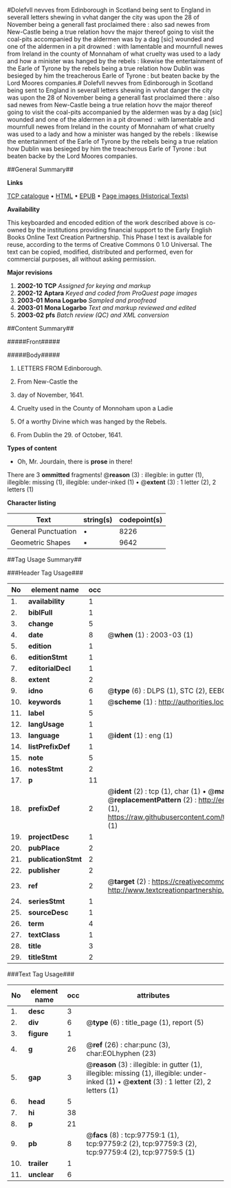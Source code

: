 #Dolefvll nevves from Edinborough in Scotland being sent to England in severall letters shewing in vvhat danger the city was upon the 28 of November being a generall fast proclaimed there : also sad newes from New-Castle being a true relation hovv the major thereof going to visit the coal-pits accompanied by the aldermen was by a dag [sic] wounded and one of the aldermen in a pit drowned : with lamentable and mournfull newes from Ireland in the county of Monnaham of what cruelty was used to a lady and how a minister was hanged by the rebels : likewise the entertainment of the Earle of Tyrone by the rebels being a true relation how Dublin was besieged by him the treacherous Earle of Tyrone : but beaten backe by the Lord Moores companies.#
Dolefvll nevves from Edinborough in Scotland being sent to England in severall letters shewing in vvhat danger the city was upon the 28 of November being a generall fast proclaimed there : also sad newes from New-Castle being a true relation hovv the major thereof going to visit the coal-pits accompanied by the aldermen was by a dag [sic] wounded and one of the aldermen in a pit drowned : with lamentable and mournfull newes from Ireland in the county of Monnaham of what cruelty was used to a lady and how a minister was hanged by the rebels : likewise the entertainment of the Earle of Tyrone by the rebels being a true relation how Dublin was besieged by him the treacherous Earle of Tyrone : but beaten backe by the Lord Moores companies.

##General Summary##

**Links**

[TCP catalogue](http://www.ota.ox.ac.uk/tcp/)  • 
[HTML](http://tei.it.ox.ac.uk/tcp/Texts-HTML/free/A36/A36279.html)  • 
[EPUB](http://tei.it.ox.ac.uk/tcp/Texts-EPUB/free/A36/A36279.epub) • 
[Page images (Historical Texts)](https://data.historicaltexts.jisc.ac.uk/view?pubId=eebo-13117059e&pageId=eebo-13117059e-97759-1)

**Availability**

This keyboarded and encoded edition of the
	       work described above is co-owned by the institutions
	       providing financial support to the Early English Books
	       Online Text Creation Partnership. This Phase I text is
	       available for reuse, according to the terms of Creative
	       Commons 0 1.0 Universal. The text can be copied,
	       modified, distributed and performed, even for
	       commercial purposes, all without asking permission.

**Major revisions**

1. __2002-10__ __TCP__ *Assigned for keying and markup*
1. __2002-12__ __Aptara__ *Keyed and coded from ProQuest page images*
1. __2003-01__ __Mona Logarbo__ *Sampled and proofread*
1. __2003-01__ __Mona Logarbo__ *Text and markup reviewed and edited*
1. __2003-02__ __pfs__ *Batch review (QC) and XML conversion*

##Content Summary##

#####Front#####

#####Body#####

1. LETTERS
FROM
Edinborough.

1. From New-Castle the
28. day of November, 1641.

1. Cruelty used in the County of Monnoham upon a
Ladie

1. Of a worthy Divine which was hanged by the
Rebels.

1. From Dublin the 29. of October, 1641.

**Types of content**

  * Oh, Mr. Jourdain, there is **prose** in there!

There are 3 **ommitted** fragments! 
 @__reason__ (3) : illegible: in gutter (1), illegible: missing (1), illegible: under-inked (1)  •  @__extent__ (3) : 1 letter (2), 2 letters (1)

**Character listing**


|Text|string(s)|codepoint(s)|
|---|---|---|
|General Punctuation|•|8226|
|Geometric Shapes|▪|9642|

##Tag Usage Summary##

###Header Tag Usage###

|No|element name|occ|attributes|
|---|---|---|---|
|1.|__availability__|1||
|2.|__biblFull__|1||
|3.|__change__|5||
|4.|__date__|8| @__when__ (1) : 2003-03 (1)|
|5.|__edition__|1||
|6.|__editionStmt__|1||
|7.|__editorialDecl__|1||
|8.|__extent__|2||
|9.|__idno__|6| @__type__ (6) : DLPS (1), STC (2), EEBO-CITATION (1), OCLC (1), VID (1)|
|10.|__keywords__|1| @__scheme__ (1) : http://authorities.loc.gov/ (1)|
|11.|__label__|5||
|12.|__langUsage__|1||
|13.|__language__|1| @__ident__ (1) : eng (1)|
|14.|__listPrefixDef__|1||
|15.|__note__|5||
|16.|__notesStmt__|2||
|17.|__p__|11||
|18.|__prefixDef__|2| @__ident__ (2) : tcp (1), char (1)  •  @__matchPattern__ (2) : ([0-9\-]+):([0-9IVX]+) (1), (.+) (1)  •  @__replacementPattern__ (2) : http://eebo.chadwyck.com/downloadtiff?vid=$1&page=$2 (1), https://raw.githubusercontent.com/textcreationpartnership/Texts/master/tcpchars.xml#$1 (1)|
|19.|__projectDesc__|1||
|20.|__pubPlace__|2||
|21.|__publicationStmt__|2||
|22.|__publisher__|2||
|23.|__ref__|2| @__target__ (2) : https://creativecommons.org/publicdomain/zero/1.0/ (1), http://www.textcreationpartnership.org/docs/. (1)|
|24.|__seriesStmt__|1||
|25.|__sourceDesc__|1||
|26.|__term__|4||
|27.|__textClass__|1||
|28.|__title__|3||
|29.|__titleStmt__|2||


###Text Tag Usage###

|No|element name|occ|attributes|
|---|---|---|---|
|1.|__desc__|3||
|2.|__div__|6| @__type__ (6) : title_page (1), report (5)|
|3.|__figure__|1||
|4.|__g__|26| @__ref__ (26) : char:punc (3), char:EOLhyphen (23)|
|5.|__gap__|3| @__reason__ (3) : illegible: in gutter (1), illegible: missing (1), illegible: under-inked (1)  •  @__extent__ (3) : 1 letter (2), 2 letters (1)|
|6.|__head__|5||
|7.|__hi__|38||
|8.|__p__|21||
|9.|__pb__|8| @__facs__ (8) : tcp:97759:1 (1), tcp:97759:2 (2), tcp:97759:3 (2), tcp:97759:4 (2), tcp:97759:5 (1)|
|10.|__trailer__|1||
|11.|__unclear__|6||
